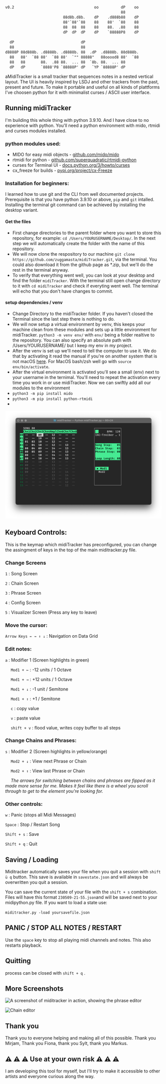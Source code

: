```
v0.2                                    oo          dP    oo 
                                                    88       
                          88d8b.d8b.    dP    .d888b88    dP 
                          88'`88'`88    88    88'  `88    88 
                          88  88  88    88    88.  .88    88 
                          dP  dP  dP    dP    `88888P8    dP 

  dP                              dP                         
  88                              88                         
d8888P 88d888b. .d8888b. .d8888b. 88  .dP  .d8888b. 88d888b. 
  88   88'  `88 88'  `88 88'  `"" 88888"   88ooood8 88'  `88 
  88   88       88.  .88 88.  ... 88  `8b. 88.  ... 88       
  dP   dP       `8888'P8 `88888P' dP   `YP `88888P' dP       
```                                 


aMidiTracker is a small tracker that sequences notes in a nested vertical layout. The UI is heavily inspired by LSDJ and other trackers from the past, present and future. To make it portable and useful on all kinds of plattforms I've choosen python for it with minimalist curses / ASCII user interface.


## Running midiTracker

I'm building this whole thing with python 3.9.10. And I have close to no experience with python. You'll need a python environment with mido, rtmidi and curses modules installed.

### python modules used:
- MIDO for easy midi objects - [github.com/mido/mido](https://github.com/mido/mido)
- rtmidi for python - [github.com/superquadratic/rtmidi-python](https://github.com/superquadratic/rtmidi-python)
- curses for Terminal UI - [docs.python.org/3/howto/curses](https://docs.python.org/3/howto/curses.html)
- cx_freeze for builds - [pypi.org/project/cx-Freeze](https://pypi.org/project/cx-Freeze/)

### Installation for beginners:
I learned how to use git and the CLI from well documented projects. Prerequisite is that you have python 3.9.10 or above, ```pip``` and ```git``` intalled. Installing the terminal git command can be achieved by installing the desktop variant.
#### Get the files
- First change directories to the parent folder where you want to store this repository, for example: ```cd /Users/YOURUSERNAME/Desktop/```. In the next step we will automatically create the folder with the name of this repository.
- We will now clone the respository to our machine ```git clone https://github.com/zuggamasta/midiTracker.git```, via the terminal. You could also download it from the github page as *.zip, but we'll do the rest in the terminal anyway.
- To verify that everything went well, you can look at your desktop and find the folder ```midiTracker```. With the terminal still open change directory to it with ```cd midiTracker``` and check if everyting went well. The terminal will echo that you don't have changes to commit.
#### setup dependencies / venv
- Change Directory to the midiTracker folder. If you haven't closed the Terminal since the last step there is nothing to do.
- We will now setup a virtual environment by venv, this keeps your machine clean from these modules and sets up a little environment for midiTracker. ```python3 -m venv env/``` with ```env/``` being a folder realtive to the repository. You can also specify an absolute path with /Users/YOURUSERNAME/ but I keep my env in my project.
- After the venv is set up we'll need to tell the computer to use it. We do that by activating it read the manual if you're on another system that is not macOS [here](https://docs.python.org/3/library/venv.html#how-venvs-work). For MacOS bash/zsh well go with ```source env/bin/activate```.
- After the virtual environment is activated you'll see a small (env) next to your username in the ternimal. You'll need to repeat the activation every time you work in or use midiTracker. Now we can swiftly add all our modules to the environment 
- ```python3 -m pip install mido```
- ```python3 -m pip install python-rtmidi```
- 





![Song editor](/Documentation/screen_1.png)

## Keyboard Controls:

This is the keymap which midiTracker has preconfigured, you can change the assingment of keys in the top of the main miditracker.py file.

### Change Screens

```1``` : Song Screen

```2``` : Chain Screen

```3``` : Phrase Screen

```4``` : Config Screen

```5``` : Visualizer Screen (Press any key to leave)



### Move the cursor:

```Arrow Keys ← → ↑ ↓``` : Navigation on Data Grid

### Edit notes:

```a``` : Modifier 1 (Screen highlights in green)

&emsp; ```Mod1 + ←``` : -12 units / 1 Octave

&emsp; ```Mod1 + →``` : +12 units / 1 Octave

&emsp; ```Mod1 + ↓``` : -1 unit / Semitone

&emsp; ```Mod1 + ↑``` : +1 / Semitone

&emsp; ```c``` : copy value

&emsp; ```v``` : paste value

&emsp; ```shift + v``` : flood value, writes copy buffer to all steps

### Change Chains and Phrases:

```s``` : Modifier 2 (Screen highlights in yellow/orange)

&emsp; ```Mod2 + ↓``` : View next Phrase or Chain

&emsp; ```Mod2 + ↑``` : View last Phrase or Chain

&emsp; *The arrows for switching between chains and phrases are fipped as it made more sense for me. Makes it feel like there is a wheel you scroll through to get to the element you're looking for.* 

### Other controls:

```w``` : Panic (stops all Midi Messages)

```Space``` : Stop / Restart Song

```Shift + s``` : Save

```Shift + q``` : Quit


## Saving / Loading

Miditracker automatically saves your file when you quit a session with ```shift ü q``` button. This save is available in ```savestate.json``` and will always be overwritten you quit a session.

You can save the current state of your file with the ```shift + s``` combination. Files will have this format ```230509-21-55.json```and will be saved next to your midipython.py file. If you want to load a state use:

```miditracker.py -load yoursavefile.json```

## PANIC / STOP ALL NOTES / RESTART
Use the ```space``` key to stop all playing midi channels and notes. This also restarts playback.

## Quitting
process can be closed with ```shift + q``` .

## More Screenshots

![A screenshot of miditracker in action, showing the phrase editor](/Documentation/screen_2.png)

![Chain editor](/Documentation/screen_3.png)


## Thank you
Thank you to everyone helping and making all of this possible. Thank you Mirjam, Thank you Fiona, thank you Sylt, thank you Markus.


## ⚠️ ⚠️ ⚠️ Use at your own risk ⚠️ ⚠️ ⚠️
I am developing this tool for myself, but I'll try to make it accessible to other artists and everyone curious along the way.

